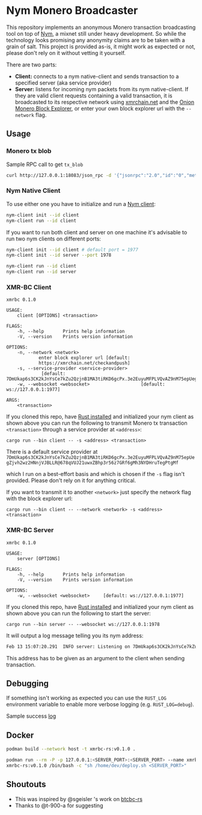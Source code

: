 # Nym Monero Broadcaster
This repository implements an anonymous Monero transaction broadcasting tool on top of
[Nym](https://github.com/nymtech/nym), a mixnet still under heavy development. So while the technology looks promising
any anonymity claims are to be taken with a grain of salt. This project is provided as-is, it might work as expected or
not, please don't rely on it without vetting it yourself. 

There are two parts:
* **Client:** connects to a nym native-client and sends transaction to a specified server (aka service provider)
* **Server:** listens for incoming nym packets from its nym native-client. If they are valid client requests containing a valid transaction, 
it is broadcasted to its respective network using [xmrchain.net](https://xmrchain.net/) and the [Onion Monero Block Explorer](https://github.com/moneroexamples/onion-monero-blockchain-explorer), or enter your own block explorer url with the `--network` flag.

## Usage
### Monero tx blob
Sample RPC call to get `tx_blob`

```bash
curl http://127.0.0.1:18083/json_rpc -d '{"jsonrpc":"2.0","id":"0","method":"transfer","params":{"destinations":[{"amount":1000000000,"address":"4abc..."}],"account_index":0,"subaddr_indices":[0],"priority":3,"ring_size":16, "do_not_relay": true, "get_tx_hex": true}}' -H 'Content-Type: application/json'
```

### Nym Native Client
To use either one you have to initialize and run a [Nym client](https://nymtech.net/docs/stable/developers/develop-with-nym/websocket-client):

```bash
nym-client init --id client
nym-client run --id client
```

If you want to run both client and server on one machine it's advisable to run two nym clients on different ports:

```bash
nym-client init --id client # default port = 1977
nym-client init --id server --port 1978

nym-client run --id client
nym-client run --id server
``` 

### XMR-BC Client
```
xmrbc 0.1.0

USAGE:
    client [OPTIONS] <transaction>

FLAGS:
    -h, --help       Prints help information
    -V, --version    Prints version information

OPTIONS:
    -n, --network <network>
            enter block explorer url [default:
            https://xmrchain.net/checkandpush]
    -s, --service-provider <service-provider>
             [default: 7DmUkap6s3CK2kJnYsCe7kZu2QzjnB1MA3tiRKD6gcPx.3e2EuyuMFPLVQvAZ9nM75epUegZjvh2wz2HNnjVJBLLR@678qVUJ21uwxZBhp3r56z7GRf6gMh3NYDHruTegPtgMf]
    -w, --websocket <websocket>                   [default: ws://127.0.0.1:1977]

ARGS:
    <transaction>   
```

If you cloned this repo, have [Rust installed](https://rustup.rs/) and initialized your nym client as shown above you
can run the following to transmit Monero tx transaction `<transaction>` through a service provider at `<address>`:

```
cargo run --bin client -- -s <address> <transaction>
```

There is a default service provider at `7DmUkap6s3CK2kJnYsCe7kZu2QzjnB1MA3tiRKD6gcPx.3e2EuyuMFPLVQvAZ9nM75epUegZjvh2wz2HNnjVJBLLR@678qVUJ21uwxZBhp3r56z7GRf6gMh3NYDHruTegPtgMf`

which I run on a best-effort basis and which is chosen if the `-s` flag isn't provided. Please don't rely on it for anything critical.

If you want to transmit it to another `<network>` just specify the network
flag with the block explorer url:

```
cargo run --bin client -- --network <network> -s <address> <transaction>
```

### XMR-BC Server
```
xmrbc 0.1.0

USAGE:
    server [OPTIONS]

FLAGS:
    -h, --help       Prints help information
    -V, --version    Prints version information

OPTIONS:
    -w, --websocket <websocket>     [default: ws://127.0.0.1:1977]
```

If you cloned this repo, have [Rust installed](https://rustup.rs/) and initialized your nym client as shown above you
can run the following to start the server:

```
cargo run --bin server -- --websocket ws://127.0.0.1:1978
```

It will output a log message telling you its nym address:

```bash
Feb 13 15:07:20.291  INFO server: Listening on 7DmUkap6s3CK2kJnYsCe7kZu2QzjnB1MA3tiRKD6gcPx.3e2EuyuMFPLVQvAZ9nM75epUegZjvh2wz2HNnjVJBLLR@678qVUJ21uwxZBhp3r56z7GRf6gMh3NYDHruTegPtgMf
```

This address has to be given as an argument to the client when sending transaction.

## Debugging
If something isn't working as expected you can use the `RUST_LOG` environment variable to enable more verbose logging
(e.g. `RUST_LOG=debug`).

Sample success [log](./success-log.md)

## Docker

```bash
podman build --network host -t xmrbc-rs:v0.1.0 .
```

```bash
podman run --rm -P -p 127.0.0.1:<SERVER_PORT>:<SERVER_PORT> --name xmrbc-rs \
xmrbc-rs:v0.1.0 /bin/bash -c "sh /home/dev/deploy.sh <SERVER_PORT>"
```

## Shoutouts
* This was inspired by @sgeisler 's work on [btcbc-rs](https://github.com/sgeisler/btcbc-rs)
* Thanks to @t-900-a for suggesting

